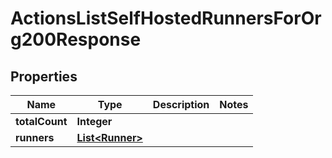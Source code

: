 

# ActionsListSelfHostedRunnersForOrg200Response


## Properties

| Name | Type | Description | Notes |
|------------ | ------------- | ------------- | -------------|
|**totalCount** | **Integer** |  |  |
|**runners** | [**List&lt;Runner&gt;**](Runner.md) |  |  |



